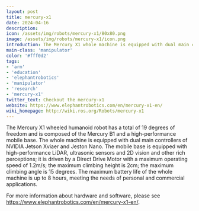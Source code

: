 ```yaml
---
layout: post
title: mercury-x1
date: 2024-04-16
description:
icon: /assets/img/robots/mercury-x1/80x80.png
image: /assets/img/robots/mercury-x1/icon.png
introduction: The Mercury X1 whole machine is equipped with dual main controllers of NVIDIA Jetson Xviaer and Jeston Nano.  
main-class: 'manipulator'
color: '#fff0d2'
tags:
- 'arm'
- 'education'
- 'elephantrobotics'
- 'manipulator'
- 'research'
- 'mercury-x1'
twitter_text: Checkout the mercury-x1
website: https://www.elephantrobotics.com/en/mercury-x1-en/
wiki_homepage: http://wiki.ros.org/Robots/mercury-x1
---
```



The Mercury X1 wheeled humanoid robot has a total of 19 degrees of freedom and is composed of the Mercury B1 and a high-performance mobile base. The whole machine is equipped with dual main controllers of NVIDIA Jetson Xviaer and Jeston Nano.
The mobile base is equipped with high-performance
LiDAR, ultrasonic sensors and 2D vision and other rich perceptions; it is driven by a Direct Drive Motor with a maximum operating speed of 1.2m/s; the maximum climbing height is 2cm; the maximum climbing angle
is 15 degrees. The maximum battery life of the whole machine is up to 8 hours, meeting the needs of personal and commercial applications.


For more information about hardware and software, please see <https://www.elephantrobotics.com/en/mercury-x1-en/>.